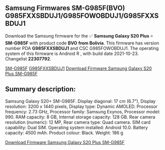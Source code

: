 <h2>Samsung Firmwares SM-G985F(BVO) G985FXXSBDUJ1/G985FOWOBDUJ1/G985FXXSBDUJ1</h2>
Download the Samsung firmware for the ✅ <strong>Samsung Galaxy S20 Plus </strong> ⭐ <strong>SM-G985F</strong> with product code <strong>BVO</strong> <strong> from Bolivia</strong>. This firmware has version number PDA <strong>G985FXXSBDUJ1</strong> and CSC G985FOWOBDUJ1. The operating system of this firmware is Android R , with build date 2021-10-23. Changelist <strong>22307792</strong>.


[SM-G985F](https://samfirm.shop/samsung/model/SM-G985F)
[G985FXXSBDUJ1](https://samfirm.shop/samsung/pda/G985FXXSBDUJ1)
[Download Firmware Samsung Galaxy S20 Plus SM-G985F](https://samfirm.shop/samsung/firmware/467605)
<h2>Summary description:</h2>
<p>Samsung Galaxy S20+ SM-G985F. Display diagonal: 17 cm (6.7"), Display resolution: 3200 x 1440 pixels, Display type: Dynamic AMOLED. Processor frequency: 2.73 GHz, Processor family: Samsung Exynos, Processor model: 990. RAM capacity: 8 GB, Internal storage capacity: 128 GB. Rear camera resolution (numeric): 12 MP, Rear camera type: Quad camera. SIM card capability: Dual SIM. Operating system installed: Android 10.0. Battery capacity: 4500 mAh. Product colour: Black. Weight: 186 g</p>


[Download Firmware Samsung Galaxy S20 Plus SM-G985F](https://samfirm.shop/samsung/firmware/467605)
